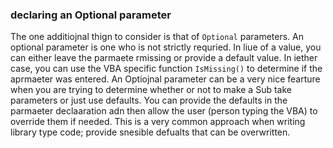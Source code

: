 ### declaring an Optional parameter

The one additiojnal thign to consider is that of `Optional` parameters. An optional parameter is one who is not strictly requried. In liue of a value, you can either leave the parmaete rmissing or provide a default value. In iether case, you can use the VBA specific function `IsMissing()` to determine if the aprmaeter was entered. An Optiojnal parameter can be a very nice fearture when you are trying to determine whether or not to make a Sub take parameters or just use defaults. You can provide the defaults in the parmaeter declaaration adn then allow the user (person typing the VBA) to override them if needed. This is a very common approach when writing library type code; provide snesible defualts that can be overwritten.
